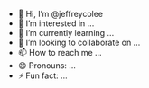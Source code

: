 - 👋 Hi, I’m @jeffreycolee
- 👀 I’m interested in ...
- 🌱 I’m currently learning ...
- 💞️ I’m looking to collaborate on ...
- 📫 How to reach me ...
- 😄 Pronouns: ...
- ⚡ Fun fact: ...

<!---
jeffreycolee/jeffreycolee is a ✨ special ✨ repository because its `README.md` (this file) appears on your GitHub profile.
You can click the Preview link to take a look at your changes.
--->
